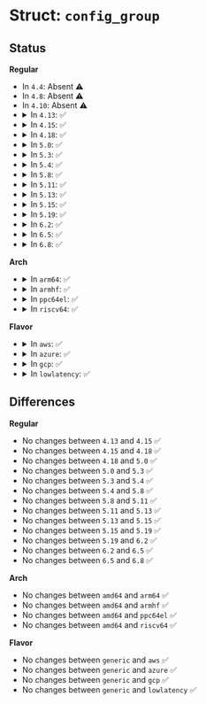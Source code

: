 # Struct: <code>config_group</code>

## Status
<b>Regular</b>
<ul>
<li>
In <code>4.4</code>: Absent ⚠️
</li>
<li>
In <code>4.8</code>: Absent ⚠️
</li>
<li>
In <code>4.10</code>: Absent ⚠️
</li>
<li>
<details>
<summary>In <code>4.13</code>: ✅</summary>

```c
struct config_group {
    struct config_item cg_item;
    struct list_head cg_children;
    struct configfs_subsystem *cg_subsys;
    struct list_head default_groups;
    struct list_head group_entry;
};
```
</details>
</li>
<li>
<details>
<summary>In <code>4.15</code>: ✅</summary>

```c
struct config_group {
    struct config_item cg_item;
    struct list_head cg_children;
    struct configfs_subsystem *cg_subsys;
    struct list_head default_groups;
    struct list_head group_entry;
};
```
</details>
</li>
<li>
<details>
<summary>In <code>4.18</code>: ✅</summary>

```c
struct config_group {
    struct config_item cg_item;
    struct list_head cg_children;
    struct configfs_subsystem *cg_subsys;
    struct list_head default_groups;
    struct list_head group_entry;
};
```
</details>
</li>
<li>
<details>
<summary>In <code>5.0</code>: ✅</summary>

```c
struct config_group {
    struct config_item cg_item;
    struct list_head cg_children;
    struct configfs_subsystem *cg_subsys;
    struct list_head default_groups;
    struct list_head group_entry;
};
```
</details>
</li>
<li>
<details>
<summary>In <code>5.3</code>: ✅</summary>

```c
struct config_group {
    struct config_item cg_item;
    struct list_head cg_children;
    struct configfs_subsystem *cg_subsys;
    struct list_head default_groups;
    struct list_head group_entry;
};
```
</details>
</li>
<li>
<details>
<summary>In <code>5.4</code>: ✅</summary>

```c
struct config_group {
    struct config_item cg_item;
    struct list_head cg_children;
    struct configfs_subsystem *cg_subsys;
    struct list_head default_groups;
    struct list_head group_entry;
};
```
</details>
</li>
<li>
<details>
<summary>In <code>5.8</code>: ✅</summary>

```c
struct config_group {
    struct config_item cg_item;
    struct list_head cg_children;
    struct configfs_subsystem *cg_subsys;
    struct list_head default_groups;
    struct list_head group_entry;
};
```
</details>
</li>
<li>
<details>
<summary>In <code>5.11</code>: ✅</summary>

```c
struct config_group {
    struct config_item cg_item;
    struct list_head cg_children;
    struct configfs_subsystem *cg_subsys;
    struct list_head default_groups;
    struct list_head group_entry;
};
```
</details>
</li>
<li>
<details>
<summary>In <code>5.13</code>: ✅</summary>

```c
struct config_group {
    struct config_item cg_item;
    struct list_head cg_children;
    struct configfs_subsystem *cg_subsys;
    struct list_head default_groups;
    struct list_head group_entry;
};
```
</details>
</li>
<li>
<details>
<summary>In <code>5.15</code>: ✅</summary>

```c
struct config_group {
    struct config_item cg_item;
    struct list_head cg_children;
    struct configfs_subsystem *cg_subsys;
    struct list_head default_groups;
    struct list_head group_entry;
};
```
</details>
</li>
<li>
<details>
<summary>In <code>5.19</code>: ✅</summary>

```c
struct config_group {
    struct config_item cg_item;
    struct list_head cg_children;
    struct configfs_subsystem *cg_subsys;
    struct list_head default_groups;
    struct list_head group_entry;
};
```
</details>
</li>
<li>
<details>
<summary>In <code>6.2</code>: ✅</summary>

```c
struct config_group {
    struct config_item cg_item;
    struct list_head cg_children;
    struct configfs_subsystem *cg_subsys;
    struct list_head default_groups;
    struct list_head group_entry;
};
```
</details>
</li>
<li>
<details>
<summary>In <code>6.5</code>: ✅</summary>

```c
struct config_group {
    struct config_item cg_item;
    struct list_head cg_children;
    struct configfs_subsystem *cg_subsys;
    struct list_head default_groups;
    struct list_head group_entry;
};
```
</details>
</li>
<li>
<details>
<summary>In <code>6.8</code>: ✅</summary>

```c
struct config_group {
    struct config_item cg_item;
    struct list_head cg_children;
    struct configfs_subsystem *cg_subsys;
    struct list_head default_groups;
    struct list_head group_entry;
};
```
</details>
</li>
</ul>
<b>Arch</b>
<ul>
<li>
<details>
<summary>In <code>arm64</code>: ✅</summary>

```c
struct config_group {
    struct config_item cg_item;
    struct list_head cg_children;
    struct configfs_subsystem *cg_subsys;
    struct list_head default_groups;
    struct list_head group_entry;
};
```
</details>
</li>
<li>
<details>
<summary>In <code>armhf</code>: ✅</summary>

```c
struct config_group {
    struct config_item cg_item;
    struct list_head cg_children;
    struct configfs_subsystem *cg_subsys;
    struct list_head default_groups;
    struct list_head group_entry;
};
```
</details>
</li>
<li>
<details>
<summary>In <code>ppc64el</code>: ✅</summary>

```c
struct config_group {
    struct config_item cg_item;
    struct list_head cg_children;
    struct configfs_subsystem *cg_subsys;
    struct list_head default_groups;
    struct list_head group_entry;
};
```
</details>
</li>
<li>
<details>
<summary>In <code>riscv64</code>: ✅</summary>

```c
struct config_group {
    struct config_item cg_item;
    struct list_head cg_children;
    struct configfs_subsystem *cg_subsys;
    struct list_head default_groups;
    struct list_head group_entry;
};
```
</details>
</li>
</ul>
<b>Flavor</b>
<ul>
<li>
<details>
<summary>In <code>aws</code>: ✅</summary>

```c
struct config_group {
    struct config_item cg_item;
    struct list_head cg_children;
    struct configfs_subsystem *cg_subsys;
    struct list_head default_groups;
    struct list_head group_entry;
};
```
</details>
</li>
<li>
<details>
<summary>In <code>azure</code>: ✅</summary>

```c
struct config_group {
    struct config_item cg_item;
    struct list_head cg_children;
    struct configfs_subsystem *cg_subsys;
    struct list_head default_groups;
    struct list_head group_entry;
};
```
</details>
</li>
<li>
<details>
<summary>In <code>gcp</code>: ✅</summary>

```c
struct config_group {
    struct config_item cg_item;
    struct list_head cg_children;
    struct configfs_subsystem *cg_subsys;
    struct list_head default_groups;
    struct list_head group_entry;
};
```
</details>
</li>
<li>
<details>
<summary>In <code>lowlatency</code>: ✅</summary>

```c
struct config_group {
    struct config_item cg_item;
    struct list_head cg_children;
    struct configfs_subsystem *cg_subsys;
    struct list_head default_groups;
    struct list_head group_entry;
};
```
</details>
</li>
</ul>

## Differences
<b>Regular</b>
<ul>
<li>
No changes between <code>4.13</code> and <code>4.15</code> ✅
</li>
<li>
No changes between <code>4.15</code> and <code>4.18</code> ✅
</li>
<li>
No changes between <code>4.18</code> and <code>5.0</code> ✅
</li>
<li>
No changes between <code>5.0</code> and <code>5.3</code> ✅
</li>
<li>
No changes between <code>5.3</code> and <code>5.4</code> ✅
</li>
<li>
No changes between <code>5.4</code> and <code>5.8</code> ✅
</li>
<li>
No changes between <code>5.8</code> and <code>5.11</code> ✅
</li>
<li>
No changes between <code>5.11</code> and <code>5.13</code> ✅
</li>
<li>
No changes between <code>5.13</code> and <code>5.15</code> ✅
</li>
<li>
No changes between <code>5.15</code> and <code>5.19</code> ✅
</li>
<li>
No changes between <code>5.19</code> and <code>6.2</code> ✅
</li>
<li>
No changes between <code>6.2</code> and <code>6.5</code> ✅
</li>
<li>
No changes between <code>6.5</code> and <code>6.8</code> ✅
</li>
</ul>
<b>Arch</b>
<ul>
<li>
No changes between <code>amd64</code> and <code>arm64</code> ✅
</li>
<li>
No changes between <code>amd64</code> and <code>armhf</code> ✅
</li>
<li>
No changes between <code>amd64</code> and <code>ppc64el</code> ✅
</li>
<li>
No changes between <code>amd64</code> and <code>riscv64</code> ✅
</li>
</ul>
<b>Flavor</b>
<ul>
<li>
No changes between <code>generic</code> and <code>aws</code> ✅
</li>
<li>
No changes between <code>generic</code> and <code>azure</code> ✅
</li>
<li>
No changes between <code>generic</code> and <code>gcp</code> ✅
</li>
<li>
No changes between <code>generic</code> and <code>lowlatency</code> ✅
</li>
</ul>
